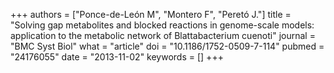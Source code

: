 +++
authors = ["Ponce-de-León M", "Montero F", "Peretó J."]
title = "Solving gap metabolites and blocked reactions in genome-scale models: application to the metabolic network of Blattabacterium cuenoti"
journal = "BMC Syst Biol"
what = "article"
doi = "10.1186/1752-0509-7-114"
pubmed = "24176055"
date = "2013-11-02"
keywords = []
+++

